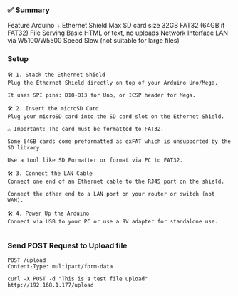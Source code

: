 ### ✅ Summary
Feature	Arduino + Ethernet Shield
Max SD card size	32GB FAT32 (64GB if FAT32)
File Serving	Basic HTML or text, no uploads
Network Interface	LAN via W5100/W5500
Speed	Slow (not suitable for large files)

### Setup 
```text
🛠️ 1. Stack the Ethernet Shield
Plug the Ethernet Shield directly on top of your Arduino Uno/Mega.

It uses SPI pins: D10-D13 for Uno, or ICSP header for Mega.

🛠️ 2. Insert the microSD Card
Plug your microSD card into the SD card slot on the Ethernet Shield.

⚠️ Important: The card must be formatted to FAT32.

Some 64GB cards come preformatted as exFAT which is unsupported by the SD library.

Use a tool like SD Formatter or format via PC to FAT32.

🛠️ 3. Connect the LAN Cable
Connect one end of an Ethernet cable to the RJ45 port on the shield.

Connect the other end to a LAN port on your router or switch (not WAN).

🛠️ 4. Power Up the Arduino
Connect via USB to your PC or use a 9V adapter for standalone use.


```

### Send POST Request to Upload file
```text
POST /upload
Content-Type: multipart/form-data
```
```ssh
curl -X POST -d "This is a test file upload" http://192.168.1.177/upload
```
